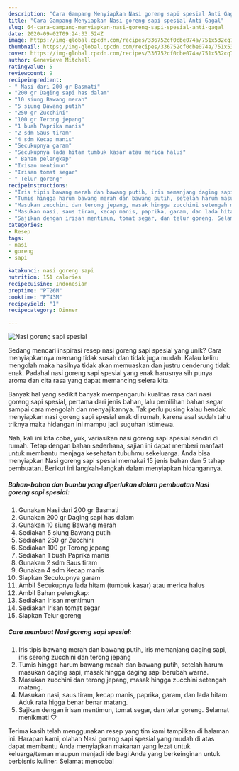 ```yaml
---
description: "Cara Gampang Menyiapkan Nasi goreng sapi spesial Anti Gagal"
title: "Cara Gampang Menyiapkan Nasi goreng sapi spesial Anti Gagal"
slug: 64-cara-gampang-menyiapkan-nasi-goreng-sapi-spesial-anti-gagal
date: 2020-09-02T09:24:33.524Z
image: https://img-global.cpcdn.com/recipes/336752cf0cbe074a/751x532cq70/nasi-goreng-sapi-spesial-foto-resep-utama.jpg
thumbnail: https://img-global.cpcdn.com/recipes/336752cf0cbe074a/751x532cq70/nasi-goreng-sapi-spesial-foto-resep-utama.jpg
cover: https://img-global.cpcdn.com/recipes/336752cf0cbe074a/751x532cq70/nasi-goreng-sapi-spesial-foto-resep-utama.jpg
author: Genevieve Mitchell
ratingvalue: 5
reviewcount: 9
recipeingredient:
- " Nasi dari 200 gr Basmati"
- "200 gr Daging sapi has dalam"
- "10 siung Bawang merah"
- "5 siung Bawang putih"
- "250 gr Zucchini"
- "100 gr Terong jepang"
- "1 buah Paprika manis"
- "2 sdm Saus tiram"
- "4 sdm Kecap manis"
- "Secukupnya garam"
- "Secukupnya lada hitam tumbuk kasar atau merica halus"
- " Bahan pelengkap"
- "Irisan mentimun"
- "Irisan tomat segar"
- " Telur goreng"
recipeinstructions:
- "Iris tipis bawang merah dan bawang putih, iris memanjang daging sapi, iris serong zucchini dan terong jepang"
- "Tumis hingga harum bawang merah dan bawang putih, setelah harum masukan daging sapi, masak hingga daging sapi berubah warna."
- "Masukan zucchini dan terong jepang, masak hingga zucchini setengah matang."
- "Masukan nasi, saus tiram, kecap manis, paprika, garam, dan lada hitam. Aduk rata higga benar benar matang."
- "Sajikan dengan irisan mentimun, tomat segar, dan telur goreng. Selamat menikmati ♡"
categories:
- Resep
tags:
- nasi
- goreng
- sapi

katakunci: nasi goreng sapi 
nutrition: 151 calories
recipecuisine: Indonesian
preptime: "PT26M"
cooktime: "PT43M"
recipeyield: "1"
recipecategory: Dinner

---
```



![Nasi goreng sapi spesial](https://img-global.cpcdn.com/recipes/336752cf0cbe074a/751x532cq70/nasi-goreng-sapi-spesial-foto-resep-utama.jpg)

Sedang mencari inspirasi resep nasi goreng sapi spesial yang unik? Cara menyiapkannya memang tidak susah dan tidak juga mudah. Kalau keliru mengolah maka hasilnya tidak akan memuaskan dan justru cenderung tidak enak. Padahal nasi goreng sapi spesial yang enak harusnya sih punya aroma dan cita rasa yang dapat memancing selera kita.



Banyak hal yang sedikit banyak mempengaruhi kualitas rasa dari nasi goreng sapi spesial, pertama dari jenis bahan, lalu pemilihan bahan segar sampai cara mengolah dan menyajikannya. Tak perlu pusing kalau hendak menyiapkan nasi goreng sapi spesial enak di rumah, karena asal sudah tahu triknya maka hidangan ini mampu jadi suguhan istimewa.


Nah, kali ini kita coba, yuk, variasikan nasi goreng sapi spesial sendiri di rumah. Tetap dengan bahan sederhana, sajian ini dapat memberi manfaat untuk membantu menjaga kesehatan tubuhmu sekeluarga. Anda bisa menyiapkan Nasi goreng sapi spesial memakai 15 jenis bahan dan 5 tahap pembuatan. Berikut ini langkah-langkah dalam menyiapkan hidangannya.

<!--inarticleads1-->

##### Bahan-bahan dan bumbu yang diperlukan dalam pembuatan Nasi goreng sapi spesial:

1. Gunakan  Nasi dari 200 gr Basmati
1. Gunakan 200 gr Daging sapi has dalam
1. Gunakan 10 siung Bawang merah
1. Sediakan 5 siung Bawang putih
1. Sediakan 250 gr Zucchini
1. Sediakan 100 gr Terong jepang
1. Sediakan 1 buah Paprika manis
1. Gunakan 2 sdm Saus tiram
1. Gunakan 4 sdm Kecap manis
1. Siapkan Secukupnya garam
1. Ambil Secukupnya lada hitam (tumbuk kasar) atau merica halus
1. Ambil  Bahan pelengkap:
1. Sediakan Irisan mentimun
1. Sediakan Irisan tomat segar
1. Siapkan  Telur goreng




<!--inarticleads2-->

##### Cara membuat Nasi goreng sapi spesial:

1. Iris tipis bawang merah dan bawang putih, iris memanjang daging sapi, iris serong zucchini dan terong jepang
1. Tumis hingga harum bawang merah dan bawang putih, setelah harum masukan daging sapi, masak hingga daging sapi berubah warna.
1. Masukan zucchini dan terong jepang, masak hingga zucchini setengah matang.
1. Masukan nasi, saus tiram, kecap manis, paprika, garam, dan lada hitam. Aduk rata higga benar benar matang.
1. Sajikan dengan irisan mentimun, tomat segar, dan telur goreng. Selamat menikmati ♡




Terima kasih telah menggunakan resep yang tim kami tampilkan di halaman ini. Harapan kami, olahan Nasi goreng sapi spesial yang mudah di atas dapat membantu Anda menyiapkan makanan yang lezat untuk keluarga/teman maupun menjadi ide bagi Anda yang berkeinginan untuk berbisnis kuliner. Selamat mencoba!
